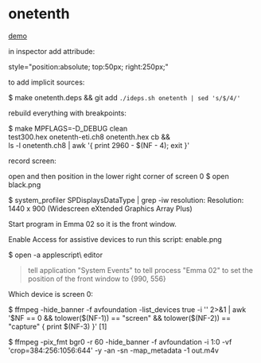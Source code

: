 # onetenth

[demo](https://msliczniak.github.io/octo/onetenth/onetenth.htm)

in inspector add attribude:

style="position:absolute; top:50px; right:250px;"

to add implicit sources:

$ make onetenth.deps && git add `./ideps.sh onetenth | sed 's/$/4/'`

rebuild everything with breakpoints:

$ make MPFLAGS=-D_DEBUG clean \
  test300.hex onetenth-eti.ch8 onetenth.hex cb && \
  ls -l onetenth.ch8 | awk '{ print 2960 - $(NF - 4); exit }'

record screen:

open and then position in the lower right corner of screen 0
$ open black.png

$ system_profiler SPDisplaysDataType | grep -iw resolution:
          Resolution: 1440 x 900 (Widescreen eXtended Graphics Array Plus)

Start program in Emma 02 so it is the front window.

Enable Access for assistive devices to run this script:
enable.png

$ open -a applescript\ editor

> tell application "System Events" to tell process "Emma 02" to set the position of the front window to {990, 556}

Which device is screen 0:

$ ffmpeg -hide_banner -f avfoundation -list_devices true -i '' 2>&1 | awk '$NF == 0 && tolower($(NF-1)) == "screen" && tolower($(NF-2)) == "capture" { print $(NF-3) }'
[1]

$ ffmpeg -pix_fmt bgr0 -r 60 -hide_banner -f avfoundation -i 1:0 -vf 'crop=384:256:1056:644' -y -an -sn -map_metadata -1 out.m4v
